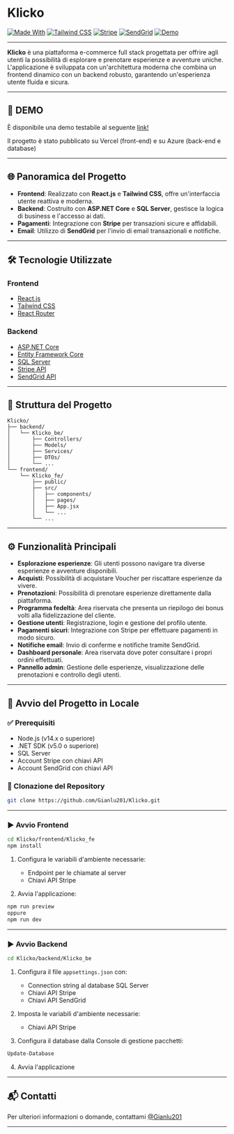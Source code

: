 # Klicko

[![Made With](https://img.shields.io/badge/Made%20with-React%20%2B%20.NET-blue)](https://github.com/Gianlu201/Klicko)
[![Tailwind CSS](https://img.shields.io/badge/Styled%20with-Tailwind%20CSS-38B2AC)](https://tailwindcss.com/)
[![Stripe](https://img.shields.io/badge/Payments-Stripe-blueviolet)](https://stripe.com/)
[![SendGrid](https://img.shields.io/badge/Emails-SendGrid-00b2ff)](https://sendgrid.com/)
[![Demo](https://img.shields.io/badge/Demo-Click_Me-ff0000)](https://klicko.vercel.app/)

---

**Klicko** è una piattaforma e-commerce full stack progettata per offrire agli utenti la possibilità di esplorare e prenotare esperienze e avventure uniche. L'applicazione è sviluppata con un'architettura moderna che combina un frontend dinamico con un backend robusto, garantendo un'esperienza utente fluida e sicura.

---

## 👀 DEMO

È disponibile una demo testabile al seguente [link!](https://klicko.vercel.app/)

Il progetto è stato pubblicato su Vercel (front-end) e su Azure (back-end e database)

---

## 🌐 Panoramica del Progetto

- **Frontend**: Realizzato con **React.js** e **Tailwind CSS**, offre un'interfaccia utente reattiva e moderna.
- **Backend**: Costruito con **ASP.NET Core** e **SQL Server**, gestisce la logica di business e l'accesso ai dati.
- **Pagamenti**: Integrazione con **Stripe** per transazioni sicure e affidabili.
- **Email**: Utilizzo di **SendGrid** per l'invio di email transazionali e notifiche.

---

## 🛠️ Tecnologie Utilizzate

### Frontend

- [React.js](https://reactjs.org/)
- [Tailwind CSS](https://tailwindcss.com/)
- [React Router](https://reactrouter.com/)

### Backend

- [ASP.NET Core](https://dotnet.microsoft.com/)
- [Entity Framework Core](https://docs.microsoft.com/en-us/ef/core/)
- [SQL Server](https://www.microsoft.com/en-us/sql-server)
- [Stripe API](https://stripe.com/docs/api)
- [SendGrid API](https://docs.sendgrid.com/)

---

## 📂 Struttura del Progetto

```
Klicko/
├── backend/
│   └── Klicko_be/
│       ├── Controllers/
│       ├── Models/
│       ├── Services/
│       ├── DTOs/
│       └── ...
└── frontend/
    └── Klicko_fe/
        ├── public/
        ├── src/
        │   ├── components/
        │   ├── pages/
        │   ├── App.jsx
        │   └── ...
        └── ...
```

---

## ⚙️ Funzionalità Principali

- **Esplorazione esperienze**: Gli utenti possono navigare tra diverse esperienze e avventure disponibili.
- **Acquisti**: Possibilità di acquistare Voucher per riscattare esperienze da vivere.
- **Prenotazioni**: Possibilità di prenotare esperienze direttamente dalla piattaforma.
- **Programma fedeltà**: Area riservata che presenta un riepilogo dei bonus volti alla fidelizzazione del cliente.
- **Gestione utenti**: Registrazione, login e gestione del profilo utente.
- **Pagamenti sicuri**: Integrazione con Stripe per effettuare pagamenti in modo sicuro.
- **Notifiche email**: Invio di conferme e notifiche tramite SendGrid.
- **Dashboard personale**: Area riservata dove poter consultare i propri ordini effettuati.
- **Pannello admin**: Gestione delle esperienze, visualizzazione delle prenotazioni e controllo degli utenti.

---

## 🚀 Avvio del Progetto in Locale

### ✅ Prerequisiti

- Node.js (v14.x o superiore)
- .NET SDK (v5.0 o superiore)
- SQL Server
- Account Stripe con chiavi API
- Account SendGrid con chiavi API

### 🔄 Clonazione del Repository

```bash
git clone https://github.com/Gianlu201/Klicko.git
```

---

### ▶️ Avvio Frontend

```bash
cd Klicko/frontend/Klicko_fe
npm install
```

1. Configura le variabili d'ambiente necessarie:

   - Endpoint per le chiamate al server
   - Chiavi API Stripe

2. Avvia l'applicazione:

```bash
npm run preview
oppure
npm run dev
```

---

### ▶️ Avvio Backend

```bash
cd Klicko/backend/Klicko_be
```

1. Configura il file `appsettings.json` con:

   - Connection string al database SQL Server
   - Chiavi API Stripe
   - Chiavi API SendGrid

2. Imposta le variabili d'ambiente necessarie:

   - Chiavi API Stripe

3. Configura il database dalla Console di gestione pacchetti:

```bash
Update-Database
```

4. Avvia l'applicazione

---

## 📬 Contatti

Per ulteriori informazioni o domande, contattami [@Gianlu201](https://github.com/Gianlu201)

---
